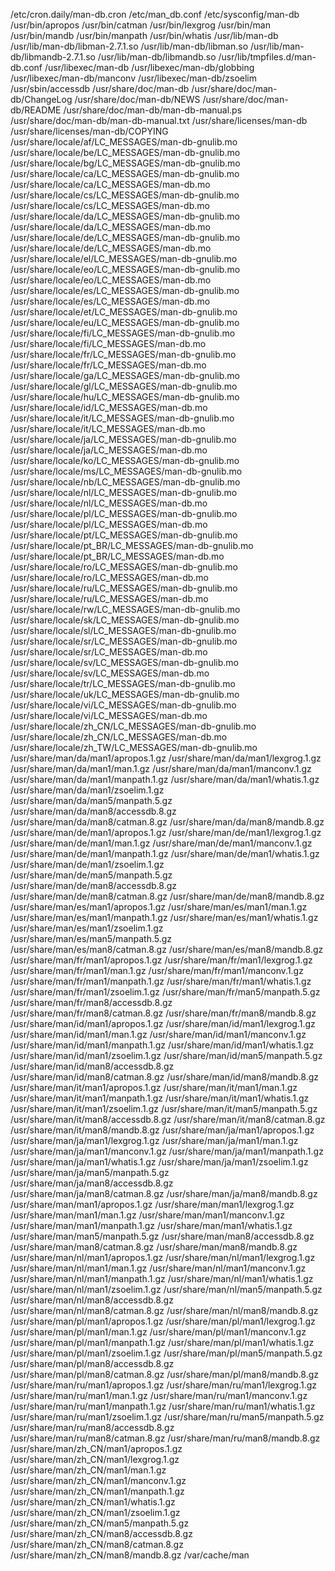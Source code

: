 /etc/cron.daily/man-db.cron
/etc/man_db.conf
/etc/sysconfig/man-db
/usr/bin/apropos
/usr/bin/catman
/usr/bin/lexgrog
/usr/bin/man
/usr/bin/mandb
/usr/bin/manpath
/usr/bin/whatis
/usr/lib/man-db
/usr/lib/man-db/libman-2.7.1.so
/usr/lib/man-db/libman.so
/usr/lib/man-db/libmandb-2.7.1.so
/usr/lib/man-db/libmandb.so
/usr/lib/tmpfiles.d/man-db.conf
/usr/libexec/man-db
/usr/libexec/man-db/globbing
/usr/libexec/man-db/manconv
/usr/libexec/man-db/zsoelim
/usr/sbin/accessdb
/usr/share/doc/man-db
/usr/share/doc/man-db/ChangeLog
/usr/share/doc/man-db/NEWS
/usr/share/doc/man-db/README
/usr/share/doc/man-db/man-db-manual.ps
/usr/share/doc/man-db/man-db-manual.txt
/usr/share/licenses/man-db
/usr/share/licenses/man-db/COPYING
/usr/share/locale/af/LC_MESSAGES/man-db-gnulib.mo
/usr/share/locale/be/LC_MESSAGES/man-db-gnulib.mo
/usr/share/locale/bg/LC_MESSAGES/man-db-gnulib.mo
/usr/share/locale/ca/LC_MESSAGES/man-db-gnulib.mo
/usr/share/locale/ca/LC_MESSAGES/man-db.mo
/usr/share/locale/cs/LC_MESSAGES/man-db-gnulib.mo
/usr/share/locale/cs/LC_MESSAGES/man-db.mo
/usr/share/locale/da/LC_MESSAGES/man-db-gnulib.mo
/usr/share/locale/da/LC_MESSAGES/man-db.mo
/usr/share/locale/de/LC_MESSAGES/man-db-gnulib.mo
/usr/share/locale/de/LC_MESSAGES/man-db.mo
/usr/share/locale/el/LC_MESSAGES/man-db-gnulib.mo
/usr/share/locale/eo/LC_MESSAGES/man-db-gnulib.mo
/usr/share/locale/eo/LC_MESSAGES/man-db.mo
/usr/share/locale/es/LC_MESSAGES/man-db-gnulib.mo
/usr/share/locale/es/LC_MESSAGES/man-db.mo
/usr/share/locale/et/LC_MESSAGES/man-db-gnulib.mo
/usr/share/locale/eu/LC_MESSAGES/man-db-gnulib.mo
/usr/share/locale/fi/LC_MESSAGES/man-db-gnulib.mo
/usr/share/locale/fi/LC_MESSAGES/man-db.mo
/usr/share/locale/fr/LC_MESSAGES/man-db-gnulib.mo
/usr/share/locale/fr/LC_MESSAGES/man-db.mo
/usr/share/locale/ga/LC_MESSAGES/man-db-gnulib.mo
/usr/share/locale/gl/LC_MESSAGES/man-db-gnulib.mo
/usr/share/locale/hu/LC_MESSAGES/man-db-gnulib.mo
/usr/share/locale/id/LC_MESSAGES/man-db.mo
/usr/share/locale/it/LC_MESSAGES/man-db-gnulib.mo
/usr/share/locale/it/LC_MESSAGES/man-db.mo
/usr/share/locale/ja/LC_MESSAGES/man-db-gnulib.mo
/usr/share/locale/ja/LC_MESSAGES/man-db.mo
/usr/share/locale/ko/LC_MESSAGES/man-db-gnulib.mo
/usr/share/locale/ms/LC_MESSAGES/man-db-gnulib.mo
/usr/share/locale/nb/LC_MESSAGES/man-db-gnulib.mo
/usr/share/locale/nl/LC_MESSAGES/man-db-gnulib.mo
/usr/share/locale/nl/LC_MESSAGES/man-db.mo
/usr/share/locale/pl/LC_MESSAGES/man-db-gnulib.mo
/usr/share/locale/pl/LC_MESSAGES/man-db.mo
/usr/share/locale/pt/LC_MESSAGES/man-db-gnulib.mo
/usr/share/locale/pt_BR/LC_MESSAGES/man-db-gnulib.mo
/usr/share/locale/pt_BR/LC_MESSAGES/man-db.mo
/usr/share/locale/ro/LC_MESSAGES/man-db-gnulib.mo
/usr/share/locale/ro/LC_MESSAGES/man-db.mo
/usr/share/locale/ru/LC_MESSAGES/man-db-gnulib.mo
/usr/share/locale/ru/LC_MESSAGES/man-db.mo
/usr/share/locale/rw/LC_MESSAGES/man-db-gnulib.mo
/usr/share/locale/sk/LC_MESSAGES/man-db-gnulib.mo
/usr/share/locale/sl/LC_MESSAGES/man-db-gnulib.mo
/usr/share/locale/sr/LC_MESSAGES/man-db-gnulib.mo
/usr/share/locale/sr/LC_MESSAGES/man-db.mo
/usr/share/locale/sv/LC_MESSAGES/man-db-gnulib.mo
/usr/share/locale/sv/LC_MESSAGES/man-db.mo
/usr/share/locale/tr/LC_MESSAGES/man-db-gnulib.mo
/usr/share/locale/uk/LC_MESSAGES/man-db-gnulib.mo
/usr/share/locale/vi/LC_MESSAGES/man-db-gnulib.mo
/usr/share/locale/vi/LC_MESSAGES/man-db.mo
/usr/share/locale/zh_CN/LC_MESSAGES/man-db-gnulib.mo
/usr/share/locale/zh_CN/LC_MESSAGES/man-db.mo
/usr/share/locale/zh_TW/LC_MESSAGES/man-db-gnulib.mo
/usr/share/man/da/man1/apropos.1.gz
/usr/share/man/da/man1/lexgrog.1.gz
/usr/share/man/da/man1/man.1.gz
/usr/share/man/da/man1/manconv.1.gz
/usr/share/man/da/man1/manpath.1.gz
/usr/share/man/da/man1/whatis.1.gz
/usr/share/man/da/man1/zsoelim.1.gz
/usr/share/man/da/man5/manpath.5.gz
/usr/share/man/da/man8/accessdb.8.gz
/usr/share/man/da/man8/catman.8.gz
/usr/share/man/da/man8/mandb.8.gz
/usr/share/man/de/man1/apropos.1.gz
/usr/share/man/de/man1/lexgrog.1.gz
/usr/share/man/de/man1/man.1.gz
/usr/share/man/de/man1/manconv.1.gz
/usr/share/man/de/man1/manpath.1.gz
/usr/share/man/de/man1/whatis.1.gz
/usr/share/man/de/man1/zsoelim.1.gz
/usr/share/man/de/man5/manpath.5.gz
/usr/share/man/de/man8/accessdb.8.gz
/usr/share/man/de/man8/catman.8.gz
/usr/share/man/de/man8/mandb.8.gz
/usr/share/man/es/man1/apropos.1.gz
/usr/share/man/es/man1/man.1.gz
/usr/share/man/es/man1/manpath.1.gz
/usr/share/man/es/man1/whatis.1.gz
/usr/share/man/es/man1/zsoelim.1.gz
/usr/share/man/es/man5/manpath.5.gz
/usr/share/man/es/man8/catman.8.gz
/usr/share/man/es/man8/mandb.8.gz
/usr/share/man/fr/man1/apropos.1.gz
/usr/share/man/fr/man1/lexgrog.1.gz
/usr/share/man/fr/man1/man.1.gz
/usr/share/man/fr/man1/manconv.1.gz
/usr/share/man/fr/man1/manpath.1.gz
/usr/share/man/fr/man1/whatis.1.gz
/usr/share/man/fr/man1/zsoelim.1.gz
/usr/share/man/fr/man5/manpath.5.gz
/usr/share/man/fr/man8/accessdb.8.gz
/usr/share/man/fr/man8/catman.8.gz
/usr/share/man/fr/man8/mandb.8.gz
/usr/share/man/id/man1/apropos.1.gz
/usr/share/man/id/man1/lexgrog.1.gz
/usr/share/man/id/man1/man.1.gz
/usr/share/man/id/man1/manconv.1.gz
/usr/share/man/id/man1/manpath.1.gz
/usr/share/man/id/man1/whatis.1.gz
/usr/share/man/id/man1/zsoelim.1.gz
/usr/share/man/id/man5/manpath.5.gz
/usr/share/man/id/man8/accessdb.8.gz
/usr/share/man/id/man8/catman.8.gz
/usr/share/man/id/man8/mandb.8.gz
/usr/share/man/it/man1/apropos.1.gz
/usr/share/man/it/man1/man.1.gz
/usr/share/man/it/man1/manpath.1.gz
/usr/share/man/it/man1/whatis.1.gz
/usr/share/man/it/man1/zsoelim.1.gz
/usr/share/man/it/man5/manpath.5.gz
/usr/share/man/it/man8/accessdb.8.gz
/usr/share/man/it/man8/catman.8.gz
/usr/share/man/it/man8/mandb.8.gz
/usr/share/man/ja/man1/apropos.1.gz
/usr/share/man/ja/man1/lexgrog.1.gz
/usr/share/man/ja/man1/man.1.gz
/usr/share/man/ja/man1/manconv.1.gz
/usr/share/man/ja/man1/manpath.1.gz
/usr/share/man/ja/man1/whatis.1.gz
/usr/share/man/ja/man1/zsoelim.1.gz
/usr/share/man/ja/man5/manpath.5.gz
/usr/share/man/ja/man8/accessdb.8.gz
/usr/share/man/ja/man8/catman.8.gz
/usr/share/man/ja/man8/mandb.8.gz
/usr/share/man/man1/apropos.1.gz
/usr/share/man/man1/lexgrog.1.gz
/usr/share/man/man1/man.1.gz
/usr/share/man/man1/manconv.1.gz
/usr/share/man/man1/manpath.1.gz
/usr/share/man/man1/whatis.1.gz
/usr/share/man/man5/manpath.5.gz
/usr/share/man/man8/accessdb.8.gz
/usr/share/man/man8/catman.8.gz
/usr/share/man/man8/mandb.8.gz
/usr/share/man/nl/man1/apropos.1.gz
/usr/share/man/nl/man1/lexgrog.1.gz
/usr/share/man/nl/man1/man.1.gz
/usr/share/man/nl/man1/manconv.1.gz
/usr/share/man/nl/man1/manpath.1.gz
/usr/share/man/nl/man1/whatis.1.gz
/usr/share/man/nl/man1/zsoelim.1.gz
/usr/share/man/nl/man5/manpath.5.gz
/usr/share/man/nl/man8/accessdb.8.gz
/usr/share/man/nl/man8/catman.8.gz
/usr/share/man/nl/man8/mandb.8.gz
/usr/share/man/pl/man1/apropos.1.gz
/usr/share/man/pl/man1/lexgrog.1.gz
/usr/share/man/pl/man1/man.1.gz
/usr/share/man/pl/man1/manconv.1.gz
/usr/share/man/pl/man1/manpath.1.gz
/usr/share/man/pl/man1/whatis.1.gz
/usr/share/man/pl/man1/zsoelim.1.gz
/usr/share/man/pl/man5/manpath.5.gz
/usr/share/man/pl/man8/accessdb.8.gz
/usr/share/man/pl/man8/catman.8.gz
/usr/share/man/pl/man8/mandb.8.gz
/usr/share/man/ru/man1/apropos.1.gz
/usr/share/man/ru/man1/lexgrog.1.gz
/usr/share/man/ru/man1/man.1.gz
/usr/share/man/ru/man1/manconv.1.gz
/usr/share/man/ru/man1/manpath.1.gz
/usr/share/man/ru/man1/whatis.1.gz
/usr/share/man/ru/man1/zsoelim.1.gz
/usr/share/man/ru/man5/manpath.5.gz
/usr/share/man/ru/man8/accessdb.8.gz
/usr/share/man/ru/man8/catman.8.gz
/usr/share/man/ru/man8/mandb.8.gz
/usr/share/man/zh_CN/man1/apropos.1.gz
/usr/share/man/zh_CN/man1/lexgrog.1.gz
/usr/share/man/zh_CN/man1/man.1.gz
/usr/share/man/zh_CN/man1/manconv.1.gz
/usr/share/man/zh_CN/man1/manpath.1.gz
/usr/share/man/zh_CN/man1/whatis.1.gz
/usr/share/man/zh_CN/man1/zsoelim.1.gz
/usr/share/man/zh_CN/man5/manpath.5.gz
/usr/share/man/zh_CN/man8/accessdb.8.gz
/usr/share/man/zh_CN/man8/catman.8.gz
/usr/share/man/zh_CN/man8/mandb.8.gz
/var/cache/man
